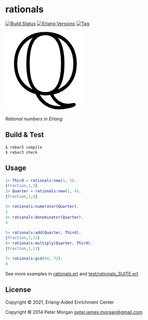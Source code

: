 # rationals

[![Build Status][gh-actions-badge]][gh-actions]
[![Erlang Versions][erlang-badge]][versions]
[![Tag][github-tag-badge]][github-tag]

[![Project Logo][logo]][logo-large]

*Rational numbers in Erlang*

## Build & Test

``` shell
$ rebar3 compile
$ rebar3 check
```
    
## Usage

``` erlang
1> Third = rationals:new(1, 3).
{fraction,1,3}
2> Quarter = rationals:new(1, 4).
{fraction,1,4}
```

``` erlang
3> rationals:numerator(Quarter).
1
4> rationals:denominator(Quarter).
4
```

``` erlang
5> rationals:add(Quarter, Third).
{fraction,7,12}
6> rationals:multiply(Quarter, Third).
{fraction,1,12}
```

``` erlang
7> rationals:gcd(64, 72).
8
```

See more examples in [rationals.erl](https://github.com/erlsci/rationals/blob/main/src/rationals.erl) and [test/rationals_SUITE.erl](https://github.com/erlsci/rationals/blob/master/test/rationals_SUITE.erl).

## License

Copyright © 2021, Erlang-Aided Enrichment Center

Copyright © 2014 Peter Morgan <peter.james.morgan@gmail.com>


[//]: ---Named-Links---

[logo]: priv/images/logo.png
[logo-large]: priv/images/logo-large.png
[gh-actions-badge]: https://github.com/erlsci/rationals/workflows/ci%2Fcd/badge.svg
[gh-actions]: https://github.com/erlsci/rationals/actions
[erlang-badge]: https://img.shields.io/badge/erlang-19%20to%2023-blue.svg
[versions]: https://github.com/erlsci/rationals/blob/master/.github/workflows/cicd.yml
[github-tag]: https://github.com/erlsci/rationals/tags
[github-tag-badge]: https://img.shields.io/github/tag/erlsci/rationals.svg
